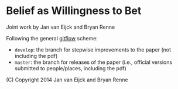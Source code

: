 # Belief as Willingness to Bet 

Joint work by Jan van Eijck and Bryan Renne

Following the general [gitflow](http://nvie.com/posts/a-successful-git-branching-model/) scheme:
* ```develop```: the branch for stepwise improvements to the paper (not including the pdf)
* ```master```: the branch for releases of the paper (i.e., official versions submitted to people/places, including the pdf)

(C) Copyright 2014 Jan van Eijck and Bryan Renne
